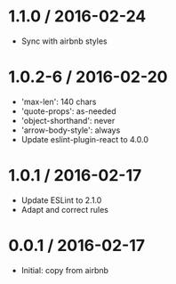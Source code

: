1.1.0 / 2016-02-24
==================
- Sync with airbnb styles

1.0.2-6 / 2016-02-20
==================
- 'max-len': 140 chars
- 'quote-props': as-needed
- 'object-shorthand': never
- 'arrow-body-style': always
- Update eslint-plugin-react to 4.0.0

1.0.1 / 2016-02-17
==================
 - Update ESLint to 2.1.0
 - Adapt and correct rules

0.0.1 / 2016-02-17
==================
 - Initial: copy from airbnb
